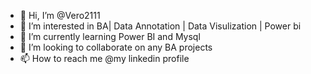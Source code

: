- 👋 Hi, I’m @Vero2111
- 👀 I’m interested in BA| Data Annotation | Data Visulization | Power bi
- 🌱 I’m currently learning Power BI and Mysql
- 💞️ I’m looking to collaborate on any BA projects
- 📫 How to reach me @my linkedin profile

<!---
Vero2111/Vero2111 is a ✨ special ✨ repository because its `README.md` (this file) appears on your GitHub profile.
You can click the Preview link to take a look at your changes.
--->
